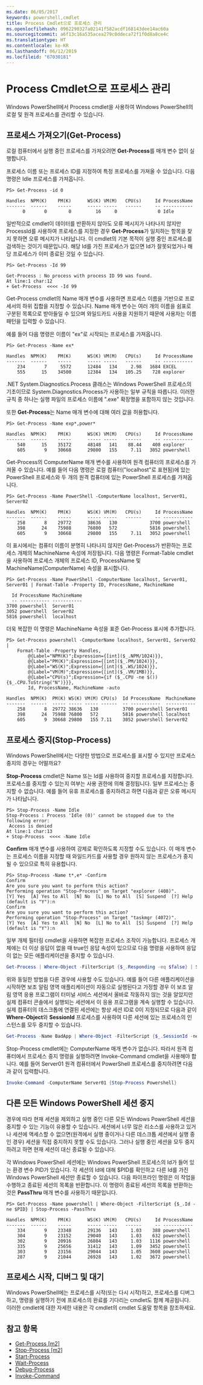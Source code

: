 ```yaml
---
ms.date: 06/05/2017
keywords: powershell,cmdlet
title: Process Cmdlet으로 프로세스 관리
ms.openlocfilehash: 0962290327a02141f582acdf168143dee14ac60a
ms.sourcegitcommit: a6f13c16a535acea279c0ddeca72f1f0d8a8ce4c
ms.translationtype: HT
ms.contentlocale: ko-KR
ms.lasthandoff: 06/12/2019
ms.locfileid: "67030181"
---
```

# <a name="managing-processes-with-process-cmdlets"></a>Process Cmdlet으로 프로세스 관리

Windows PowerShell에서 Process cmdlet을 사용하여 Windows PowerShell의 로컬 및 원격 프로세스를 관리할 수 있습니다.

## <a name="getting-processes-get-process"></a>프로세스 가져오기(Get-Process)

로컬 컴퓨터에서 실행 중인 프로세스를 가져오려면 **Get-Process**를 매개 변수 없이 실행합니다.

프로세스 이름 또는 프로세스 ID를 지정하여 특정 프로세스를 가져올 수 있습니다. 다음 명령은 Idle 프로세스를 가져옵니다.

```
PS> Get-Process -id 0

Handles  NPM(K)    PM(K)      WS(K) VM(M)   CPU(s)     Id ProcessName
-------  ------    -----      ----- -----   ------     -- -----------
      0       0        0         16     0               0 Idle
```

일반적으로 cmdlet이 데이터를 반환하지 않아도 오류 메시지가 나타나지 않지만 ProcessId를 사용하여 프로세스를 지정한 경우 **Get-Process**가 일치하는 항목을 찾지 못하면 오류 메시지가 나타납니다. 이 cmdlet의 기본 목적이 실행 중인 프로세스를 검색하는 것이기 때문입니다. 해당 Id를 가진 프로세스가 없으면 Id가 잘못되었거나 해당 프로세스가 이미 종료된 것일 수 있습니다.

```
PS> Get-Process -Id 99

Get-Process : No process with process ID 99 was found.
At line:1 char:12
+ Get-Process  <<<< -Id 99
```

Get-Process cmdlet의 Name 매개 변수를 사용하면 프로세스 이름을 기반으로 프로세서의 하위 집합을 지정할 수 있습니다. Name 매개 변수는 여러 개의 이름을 쉼표로 구분된 목록으로 받아들일 수 있으며 와일드카드 사용을 지원하기 때문에 사용자는 이름 패턴을 입력할 수 있습니다.

예를 들어 다음 명령은 이름이 "ex"로 시작되는 프로세스를 가져옵니다.

```
PS> Get-Process -Name ex*

Handles  NPM(K)    PM(K)      WS(K) VM(M)   CPU(s)     Id ProcessName
-------  ------    -----      ----- -----   ------     -- -----------
    234       7     5572      12484   134     2.98   1684 EXCEL
    555      15    34500      12384   134   105.25    728 explorer
```

.NET System.Diagnostics.Process 클래스는 Windows PowerShell 프로세스의 기초이므로 System.Diagnostics.Process가 사용하는 일부 규칙을 따릅니다. 이러한 규칙 중 하나는 실행 파일의 프로세스 이름에 ".exe" 확장명을 포함하지 않는 것입니다.

또한 **Get-Process**는 Name 매개 변수에 대해 여러 값을 허용합니다.

```
PS> Get-Process -Name exp*,power*

Handles  NPM(K)    PM(K)      WS(K) VM(M)   CPU(s)     Id ProcessName
-------  ------    -----      ----- -----   ------     -- -----------
    540      15    35172      48148   141    88.44    408 explorer
    605       9    30668      29800   155     7.11   3052 powershell
```

Get-Process의 ComputerName 매개 변수를 사용하여 원격 컴퓨터의 프로세스를 가져올 수 있습니다. 예를 들어 다음 명령은 로컬 컴퓨터("localhost"로 표현됨)에 있는 PowerShell 프로세스와 두 개의 원격 컴퓨터에 있는 PowerShell 프로세스를 가져옵니다.

```
PS> Get-Process -Name PowerShell -ComputerName localhost, Server01, Server02

Handles  NPM(K)    PM(K)      WS(K) VM(M)   CPU(s)     Id ProcessName
-------  ------    -----      ----- -----   ------     -- -----------
    258       8    29772      38636   130            3700 powershell
    398      24    75988      76800   572            5816 powershell
    605       9    30668      29800   155     7.11   3052 powershell
```

이 표시에서는 컴퓨터 이름이 분명히 나타나지 않지만 Get-Process가 반환하는 프로세스 개체의 MachineName 속성에 저장됩니다. 다음 명령은 Format-Table cmdlet을 사용하여 프로세스 개체의 프로세스 ID, ProcessName 및 MachineName(ComputerName) 속성을 표시합니다.

```
PS> Get-Process -Name PowerShell -ComputerName localhost, Server01, Server01 | Format-Table -Property ID, ProcessName, MachineName

  Id ProcessName MachineName
  -- ----------- -----------
3700 powershell  Server01
3052 powershell  Server02
5816 powershell  localhost
```

더욱 복잡한 이 명령은 MachineName 속성을 표준 Get-Process 표시에 추가합니다.

```
PS> Get-Process powershell -ComputerName localhost, Server01, Server02 |
    Format-Table -Property Handles,
        @{Label="NPM(K)";Expression={[int]($_.NPM/1024)}},
        @{Label="PM(K)";Expression={[int]($_.PM/1024)}},
        @{Label="WS(K)";Expression={[int]($_.WS/1024)}},
        @{Label="VM(M)";Expression={[int]($_.VM/1MB)}},
        @{Label="CPU(s)";Expression={if ($_.CPU -ne $()){$_.CPU.ToString("N")}}},
        Id, ProcessName, MachineName -auto

Handles  NPM(K)  PM(K) WS(K) VM(M) CPU(s)  Id ProcessName  MachineName
-------  ------  ----- ----- ----- ------  -- -----------  -----------
    258       8  29772 38636   130         3700 powershell Server01
    398      24  75988 76800   572         5816 powershell localhost
    605       9  30668 29800   155 7.11    3052 powershell Server02
```

## <a name="stopping-processes-stop-process"></a>프로세스 중지(Stop-Process)

Windows PowerShell에서는 다양한 방법으로 프로세스를 표시할 수 있지만 프로세스 중지의 경우는 어떨까요?

**Stop-Process** cmdlet은 Name 또는 Id를 사용하여 중지할 프로세스를 지정합니다. 프로세스를 중지할 수 있는지 여부는 사용 권한에 의해 결정됩니다. 일부 프로세스는 중지할 수 없습니다. 예를 들어 유휴 프로세스를 중지하려고 하면 다음과 같은 오류 메시지가 나타납니다.

```
PS> Stop-Process -Name Idle
Stop-Process : Process 'Idle (0)' cannot be stopped due to the following error:
 Access is denied
At line:1 char:13
+ Stop-Process  <<<< -Name Idle
```

**Confirm** 매개 변수를 사용하여 강제로 확인하도록 지정할 수도 있습니다. 이 매개 변수는 프로세스 이름을 지정할 때 와일드카드를 사용할 경우 원하지 않는 프로세스가 중지될 수 있으므로 특히 유용합니다.

```
PS> Stop-Process -Name t*,e* -Confirm
Confirm
Are you sure you want to perform this action?
Performing operation "Stop-Process" on Target "explorer (408)".
[Y] Yes  [A] Yes to All  [N] No  [L] No to All  [S] Suspend  [?] Help
(default is "Y"):n
Confirm
Are you sure you want to perform this action?
Performing operation "Stop-Process" on Target "taskmgr (4072)".
[Y] Yes  [A] Yes to All  [N] No  [L] No to All  [S] Suspend  [?] Help
(default is "Y"):n
```

일부 개체 필터링 cmdlet을 사용하면 복잡한 프로세스 조작이 가능합니다. 프로세스 개체에는 더 이상 응답이 없을 때 true인 응답 속성이 있으므로 다음 명령을 사용하여 응답이 없는 모든 애플리케이션을 중지할 수 있습니다.

```powershell
Get-Process | Where-Object -FilterScript {$_.Responding -eq $false} | Stop-Process
```

위와 동일한 방법을 다른 경우에 사용할 수도 있습니다. 예를 들어 다른 애플리케이션을 시작하면 보조 알림 영역 애플리케이션이 자동으로 실행된다고 가정할 경우 이 보조 알림 영역 응용 프로그램이 터미널 서비스 세션에서 올바로 작동하지 않는 것을 알았지만 실제 컴퓨터 콘솔에서 실행되는 세션에서 이 응용 프로그램을 계속 실행할 수 있습니다. 실제 컴퓨터의 데스크톱에 연결된 세션에는 항상 세션 ID로 0이 지정되므로 다음과 같이 **Where-Object**와 **SessionId** 프로세스를 사용하여 다른 세션에 있는 프로세스의 인스턴스를 모두 중지할 수 있습니다.

```powershell
Get-Process -Name BadApp | Where-Object -FilterScript {$_.SessionId -neq 0} | Stop-Process
```

Stop-Process cmdlet에는 ComputerName 매개 변수가 없습니다. 따라서 원격 컴퓨터에서 프로세스 중지 명령을 실행하려면 Invoke-Command cmdlet을 사용해야 합니다. 예를 들어 Server01 원격 컴퓨터에서 PowerShell 프로세스를 중지하려면 다음과 같이 입력합니다.

```powershell
Invoke-Command -ComputerName Server01 {Stop-Process Powershell}
```

## <a name="stopping-all-other-windows-powershell-sessions"></a>다른 모든 Windows PowerShell 세션 중지

경우에 따라 현재 세션을 제외하고 실행 중인 다른 모든 Windows PowerShell 세션을 중지할 수 있는 기능이 유용할 수 있습니다. 세션에서 너무 많은 리소스를 사용하고 있거나 세션에 액세스할 수 없으면(원격에서 실행 중이거나 다른 데스크톱 세션에서 실행 중인 경우) 세션을 직접 중지하지 못할 수도 있습니다. 그러나 실행 중인 세션을 모두 중지하려고 하면 현재 세션이 대신 종료될 수 있습니다.

각 Windows PowerShell 세션에는 Windows PowerShell 프로세스의 Id가 들어 있는 환경 변수 PID가 있습니다. 각 세션의 Id에 대해 $PID를 확인하고 다른 Id를 가진 Windows PowerShell 세션만 종료할 수 있습니다. 다음 파이프라인 명령은 이 작업을 수행하고 종료된 세션의 목록을 반환합니다. 이 명령이 종료된 세션의 목록을 반환하는 것은 **PassThru** 매개 변수를 사용하기 때문입니다.

```
PS> Get-Process -Name powershell | Where-Object -FilterScript {$_.Id -ne $PID} | Stop-Process -PassThru

Handles  NPM(K)    PM(K)      WS(K) VM(M)   CPU(s)     Id ProcessName
-------  ------    -----      ----- -----   ------     -- -----------
    334       9    23348      29136   143     1.03    388 powershell
    304       9    23152      29040   143     1.03    632 powershell
    302       9    20916      26804   143     1.03   1116 powershell
    335       9    25656      31412   143     1.09   3452 powershell
    303       9    23156      29044   143     1.05   3608 powershell
    287       9    21044      26928   143     1.02   3672 powershell
```

## <a name="starting-debugging-and-waiting-for-processes"></a>프로세스 시작, 디버그 및 대기

Windows PowerShell에는 프로세스를 시작(또는 다시 시작)하고, 프로세스를 디버그하고, 명령을 실행하기 전에 프로세스의 완료를 기다리는 cmdlet도 함께 제공됩니다. 이러한 cmdlet에 대한 자세한 내용은 각 cmdlet의 cmdlet 도움말 항목을 참조하세요.

## <a name="see-also"></a>참고 항목

- [Get-Process [m2]](https://technet.microsoft.com/en-us/library/27a05dbd-4b69-48a3-8d55-b295f6225f15)
- [Stop-Process [m2]](https://technet.microsoft.com/en-us/library/12454238-9881-457a-bde4-fb6cd124deec)
- [Start-Process](https://technet.microsoft.com/en-us/library/41a7e43c-9bb3-4dc2-8b0c-f6c32962e72c)
- [Wait-Process](https://technet.microsoft.com/en-us/library/9222af7a-789d-4a09-aa90-09d7c256c799)
- [Debug-Process](https://technet.microsoft.com/en-us/library/eea1dace-3913-4dbd-b659-5a94a610eee1)
- [Invoke-Command](https://technet.microsoft.com/en-us/library/22fd98ba-1874-492e-95a5-c069467b8462)
